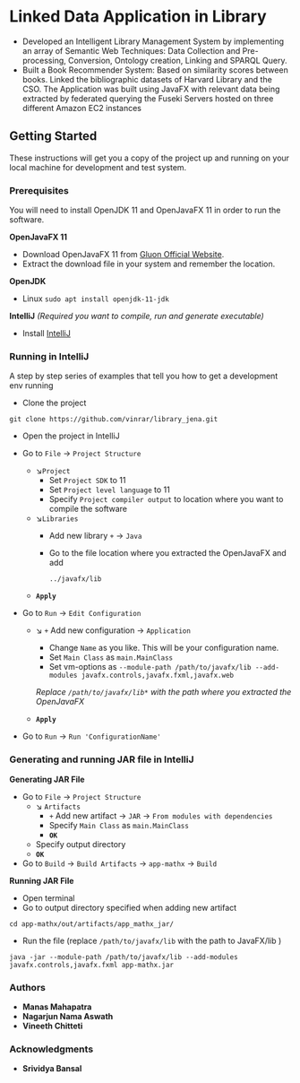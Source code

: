 # Linked Data Application in Library                                                                       

-	Developed an Intelligent Library Management System by implementing an array of Semantic Web Techniques:
Data Collection and Pre-processing, Conversion, Ontology creation, Linking and SPARQL Query.
-	Built a Book Recommender System: Based on similarity scores between books. Linked the bibliographic datasets
of Harvard Library and the CSO. The Application was built using JavaFX with relevant data being extracted
by federated querying the Fuseki Servers hosted on three different Amazon EC2 instances


## Getting Started
These instructions will get you a copy of the project up and running on your local machine for development and test system.

### Prerequisites
You will need to install OpenJDK 11 and OpenJavaFX 11 in order to run the software.

**OpenJavaFX 11**
- Download OpenJavaFX 11 from [Gluon Official Website](https://gluonhq.com/products/javafx/).
- Extract the download file in your system and remember the location.

**OpenJDK**
- Linux ```sudo apt install openjdk-11-jdk```


**IntelliJ** *(Required you want to compile, run and generate executable)*
- Install [IntelliJ](https://www.jetbrains.com/help/idea/installation-guide.html)


### Running in IntelliJ
A step by step series of examples that tell you how to get a development env running

- Clone the project
```
git clone https://github.com/vinrar/library_jena.git
```
- Open the project in IntelliJ

- Go to `File` &#8594; `Project Structure`
    - &#8600;`Project`
         - Set `Project SDK` to 11 
         - Set  `Project level language` to 11
         - Specify `Project compiler output` to location where you want to compile the software
    - &#8600;`Libraries`
         - Add new library `+` &#8594; `Java`  
         - Go to the file location where you extracted the OpenJavaFX and add
            
            `../javafx/lib`
    - **`Apply`**
      
      
- Go to `Run` &#8594; `Edit Configuration` 
    - &#8600; `+` Add new configuration &#8594; `Application`
        - Change `Name` as you like. This will be your configuration name.
        - Set `Main Class` as `main.MainClass` 
        - Set vm-options as `--module-path /path/to/javafx/lib --add-modules javafx.controls,javafx.fxml,javafx.web`
        
        *Replace `/path/to/javafx/lib*` with the path where you extracted the OpenJavaFX*
    - **`Apply`**
- Go to  `Run` &#8594; `Run 'ConfigurationName'` 
      
### Generating and running JAR file in IntelliJ
**Generating JAR File**
- Go to `File` &#8594; `Project Structure` 
    - &#8600; `Artifacts`
        - `+` Add new artifact &#8594; `JAR` &#8594; `From modules with dependencies`
        - Specify `Main Class` as `main.MainClass`
        - **`OK`**
    - Specify output directory
    - **`OK`**
- Go to `Build` &#8594; `Build Artifacts` &#8594; `app-mathx` &#8594; `Build`

**Running JAR File**
- Open terminal 
- Go to output directory specified when adding new artifact
```
cd app-mathx/out/artifacts/app_mathx_jar/
```
- Run the file (replace `/path/to/javafx/lib` with the path to JavaFX/lib ) 
```
java -jar --module-path /path/to/javafx/lib --add-modules javafx.controls,javafx.fxml app-mathx.jar
```


### Authors
* **Manas Mahapatra**
* **Nagarjun Nama Aswath**
* **Vineeth Chitteti**

### Acknowledgments

* **Srividya Bansal**


<br/>

